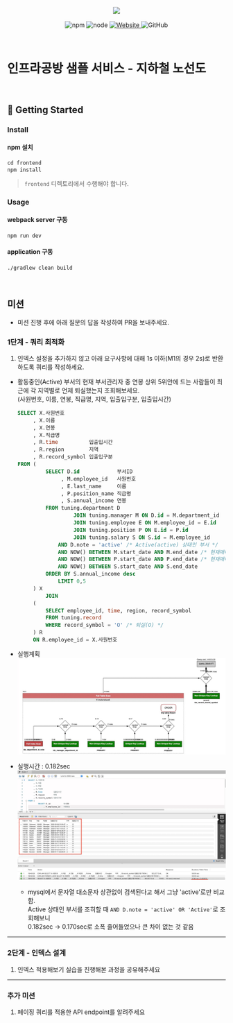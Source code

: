 <p align="center">
    <img width="200px;" src="https://raw.githubusercontent.com/woowacourse/atdd-subway-admin-frontend/master/images/main_logo.png"/>
</p>
<p align="center">
  <img alt="npm" src="https://img.shields.io/badge/npm-%3E%3D%205.5.0-blue">
  <img alt="node" src="https://img.shields.io/badge/node-%3E%3D%209.3.0-blue">
  <a href="https://edu.nextstep.camp/c/R89PYi5H" alt="nextstep atdd">
    <img alt="Website" src="https://img.shields.io/website?url=https%3A%2F%2Fedu.nextstep.camp%2Fc%2FR89PYi5H">
  </a>
  <img alt="GitHub" src="https://img.shields.io/github/license/next-step/atdd-subway-service">
</p>

<br>

# 인프라공방 샘플 서비스 - 지하철 노선도

<br>

## 🚀 Getting Started

### Install
#### npm 설치
```
cd frontend
npm install
```
> `frontend` 디렉토리에서 수행해야 합니다.

### Usage
#### webpack server 구동
```
npm run dev
```
#### application 구동
```
./gradlew clean build
```
<br>

## 미션

* 미션 진행 후에 아래 질문의 답을 작성하여 PR을 보내주세요.


### 1단계 - 쿼리 최적화

1. 인덱스 설정을 추가하지 않고 아래 요구사항에 대해 1s 이하(M1의 경우 2s)로 반환하도록 쿼리를 작성하세요.

- 활동중인(Active) 부서의 현재 부서관리자 중 연봉 상위 5위안에 드는 사람들이 최근에 각 지역별로 언제 퇴실했는지 조회해보세요.    
  (사원번호, 이름, 연봉, 직급명, 지역, 입출입구분, 입출입시간)
    ```sql
    SELECT X.사원번호
         , X.이름
         , X.연봉
         , X.직급명
         , R.time          입출입시간
         , R.region        지역
         , R.record_symbol 입출입구분
    FROM (
             SELECT D.id            부서ID
                  , M.employee_id   사원번호
                  , E.last_name     이름
                  , P.position_name 직급명
                  , S.annual_income 연봉
             FROM tuning.department D
                      JOIN tuning.manager M ON D.id = M.department_id
                      JOIN tuning.employee E ON M.employee_id = E.id
                      JOIN tuning.position P ON E.id = P.id
                      JOIN tuning.salary S ON S.id = M.employee_id
                 AND D.note = 'active' /* Active(active) 상태인 부서 */
                 AND NOW() BETWEEN M.start_date AND M.end_date /* 현재매니저 */
                 AND NOW() BETWEEN P.start_date AND P.end_date /* 현재매니저 */
                 AND NOW() BETWEEN S.start_date AND S.end_date   
             ORDER BY S.annual_income desc
                 LIMIT 0,5
         ) X
             JOIN
         (
             SELECT employee_id, time, region, record_symbol
             FROM tuning.record
             WHERE record_symbol = 'O' /* 퇴실(O) */
         ) R
         ON R.employee_id = X.사원번호
    ```

- 실행계획 
![img.png](img.png)


- 실행시간 : 0.182sec
![img_1.png](img_1.png)
    - mysql에서 문자열 대소문자 상관없이 검색된다고 해서 그냥 'active'로만 비교함.   
      Active 상태인 부서를 조히할 때 `AND D.note = 'active' OR 'Active'`로 조회해보니       
      0.182sec -> 0.170sec로 소폭 줄어들었으나 큰 차이 없는 것 같음
---

### 2단계 - 인덱스 설계

1. 인덱스 적용해보기 실습을 진행해본 과정을 공유해주세요

---

### 추가 미션

1. 페이징 쿼리를 적용한 API endpoint를 알려주세요
